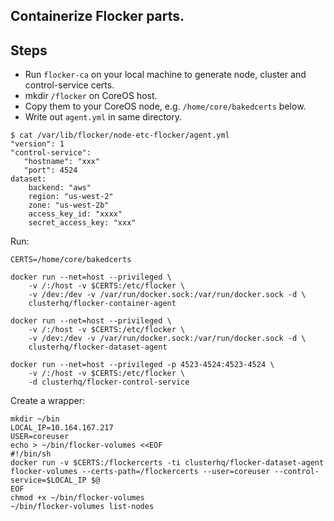 ## Containerize Flocker parts.

## Steps

 * Run `flocker-ca` on your local machine to generate node, cluster and control-service certs.
 * mkdir `/flocker` on CoreOS host.
 * Copy them to your CoreOS node, e.g. `/home/core/bakedcerts` below.
 * Write out `agent.yml` in same directory.

```
$ cat /var/lib/flocker/node-etc-flocker/agent.yml
"version": 1
"control-service":
   "hostname": "xxx"
   "port": 4524
dataset:
    backend: "aws"
    region: "us-west-2"
    zone: "us-west-2b"
    access_key_id: "xxxx"
    secret_access_key: "xxx"
```

Run:

```
CERTS=/home/core/bakedcerts

docker run --net=host --privileged \
    -v /:/host -v $CERTS:/etc/flocker \
    -v /dev:/dev -v /var/run/docker.sock:/var/run/docker.sock -d \
    clusterhq/flocker-container-agent

docker run --net=host --privileged \
    -v /:/host -v $CERTS:/etc/flocker \
    -v /dev:/dev -v /var/run/docker.sock:/var/run/docker.sock -d \
    clusterhq/flocker-dataset-agent

docker run --net=host --privileged -p 4523-4524:4523-4524 \
    -v /:/host -v $CERTS:/etc/flocker \
    -d clusterhq/flocker-control-service
```

Create a wrapper:

```
mkdir ~/bin
LOCAL_IP=10.164.167.217
USER=coreuser
echo > ~/bin/flocker-volumes <<EOF
#!/bin/sh
docker run -v $CERTS:/flockercerts -ti clusterhq/flocker-dataset-agent flocker-volumes --certs-path=/flockercerts --user=coreuser --control-service=$LOCAL_IP $@
EOF
chmod +x ~/bin/flocker-volumes
~/bin/flocker-volumes list-nodes
```
